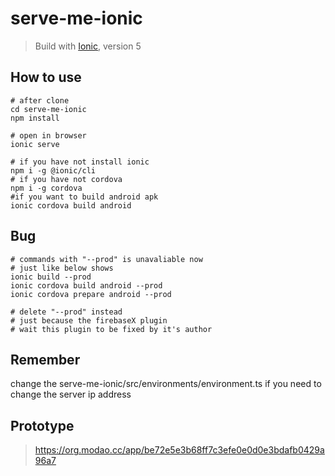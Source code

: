# serve-me-ionic

> Build with [Ionic](https://ionicframework.com/), version 5

## How to use

```shell script
# after clone
cd serve-me-ionic
npm install

# open in browser
ionic serve

# if you have not install ionic
npm i -g @ionic/cli
# if you have not cordova
npm i -g cordova
#if you want to build android apk
ionic cordova build android
```

## Bug

```shell script
# commands with "--prod" is unavaliable now
# just like below shows
ionic build --prod
ionic cordova build android --prod
ionic cordova prepare android --prod

# delete "--prod" instead
# just because the firebaseX plugin
# wait this plugin to be fixed by it's author
```

## Remember

change the serve-me-ionic/src/environments/environment.ts
if you need to change the server ip address

## Prototype

> https://org.modao.cc/app/be72e5e3b68ff7c3efe0e0d0e3bdafb0429a96a7
